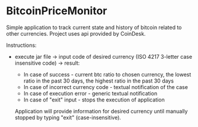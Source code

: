 # BitcoinPriceMonitor

Simple application to track current state and history of bitcoin related to other currencies.
Project uses api provided by CoinDesk.

Instructions:
- execute jar file -> input code of desired currency (ISO 4217 3-letter case insensitive code) -> result:
  - In case of success - current btc ratio to chosen currency, the lowest ratio in the past 30 days, the highest ratio in the past 30 days
  - In case of incorrect currency code - textual notification of the case
  - In case of execution error - generic textual notification
  - In case of "exit" input - stops the execution of application
  
  Application will provide information for desired currency until manually stopped by typing "exit" (case-insensitive).
